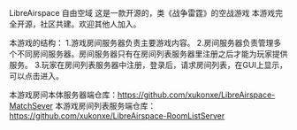 LibreAirspace 自由空域
这是一款开源的，类《战争雷霆》的空战游戏
本游戏完全开源，社区共建。欢迎其他人加入。

本游戏的结构：
1.游戏房间服务器负责主要游戏内容。
2.房间服务器负责管理多个不同房间服务器。房间服务器只有在房间列表服务器里注册之后才能为玩家提供服务。
3.玩家在房间列表服务器中注册，登录后，请求房间列表，在GUI上显示，可以点击进入。

本游戏房间本体服务器端仓库：https://github.com/xukonxe/LibreAirspace-MatchSever
本游戏房间列表服务端仓库：https://github.com/xukonxe/LibreAirspace-RoomListServer
